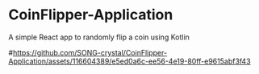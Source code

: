 # CoinFlipper-Application
A simple React app to randomly flip a coin using Kotlin

#https://github.com/SONG-crystal/CoinFlipper-Application/assets/116604389/e5ed0a6c-ee56-4e19-80ff-e9615abf3f43


